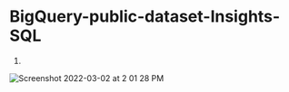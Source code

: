 # BigQuery-public-dataset-Insights-SQL

1.
![Screenshot 2022-03-02 at 2 01 28 PM](https://user-images.githubusercontent.com/100759105/156597876-4381e056-9113-4d2f-9f7f-0af7da24f403.png)
